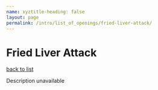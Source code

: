 ```yaml
---
name: xyztitle-heading: false
layout: page
permalink: /intro/list_of_openings/fried-liver-attack/
---
```


# Fried Liver Attack

[back to list](../../list_of_openings)

Description unavailable